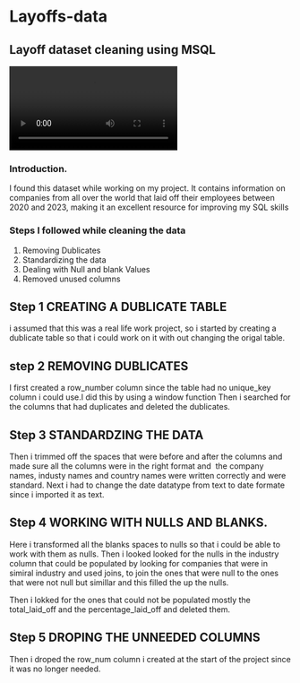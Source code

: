 # Layoffs-data
## Layoff dataset cleaning using MSQL
![](663a1f1b0cf5b478f4d02962.mp4)
### Introduction.
I found this dataset while working on my project. It contains information on companies from all over the world that laid off their employees between 2020 and 2023, making it an excellent resource for improving my SQL skills
### Steps I followed while cleaning the data
1. Removing Dublicates
2. Standardizing the data
3. Dealing with Null and blank Values
4. Removed unused columns
## Step 1 CREATING A DUBLICATE TABLE 
i assumed that this was a real life work project, so i started by creating a dublicate table so that i could work on it with out  changing the origal table.
![]()
## step 2 REMOVING DUBLICATES
I first created a row_number column since the table had no unique_key column i could use.I did this by using a window function 
Then i searched for the columns that had duplicates and deleted the dublicates.
![]()
## Step 3 STANDARDZING THE DATA
Then i trimmed off the spaces that were before and after the columns and made sure all the columns were in the right format and 
![]()
the company names, industy names and country names were written correctly and were standard. 
Next i had to change the date datatype from text to date formate since i imported it as text.
![]()
## Step 4 WORKING WITH NULLS AND BLANKS.
Here i transformed all the blanks spaces to nulls so that i could be able to work with them as nulls.
Then i looked looked for the nulls in the industry column that could be populated by looking for companies that were in simiral industry and used joins, to join the ones that were null to the ones that were not null but simillar and this filled the up the nulls. 
![]()

Then i lokked for the ones that could not be populated mostly the total_laid_off and the percentage_laid_off and deleted them.
![]()

## Step 5 DROPING THE UNNEEDED COLUMNS
Then i droped the row_num column i created at the start of the project since it was no longer needed.
![]()

